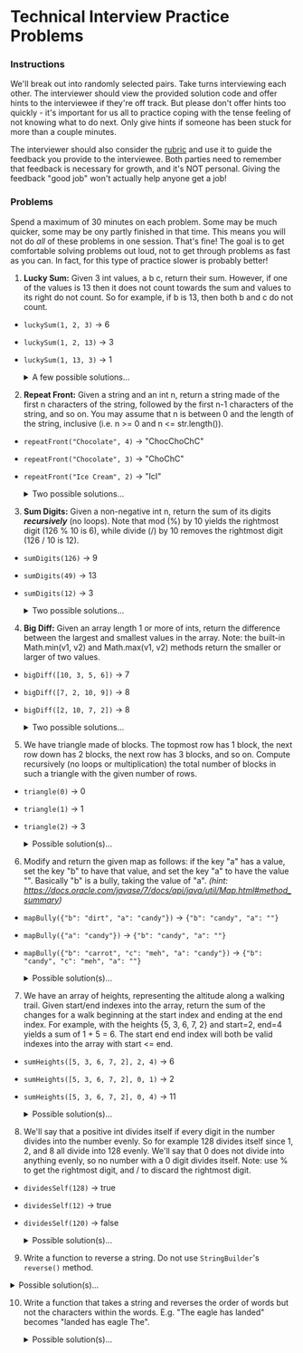 # Technical Interview Practice Problems

### Instructions
We'll break out into randomly selected pairs.
Take turns interviewing each other.
The interviewer should view the provided solution code and offer hints to the interviewee if they're off track.
But please don't offer hints too quickly - it's important for us all to practice coping with the tense feeling of not knowing what to do next.
Only give hints if someone has been stuck for more than a couple minutes.

The interviewer should also consider the [rubric](https://docs.google.com/document/d/1LfwKyCY2K6VI7fuiFyz7FIDAJdDtuBuYTGlYZtzl_q0/edit?usp=sharing)
and use it to guide the feedback you provide to the interviewee.
Both parties need to remember that feedback is necessary for growth, and it's NOT personal.
Giving the feedback "good job" won't actually help anyone get a job!

### Problems
Spend a maximum of 30 minutes on each problem.
Some may be much quicker, some may be ony partly finished in that time.
This means you will not do _all_ of these problems in one session.
That's fine!
The goal is to get comfortable solving problems out loud, not to get through problems as fast as you can.
In fact, for this type of practice slower is probably better!

1. **Lucky Sum:** Given 3 int values, a b c, return their sum. However, if one of the values is 13 then it does not count towards the sum and values to its right do not count. So for example, if b is 13, then both b and c do not count.
  - `luckySum(1, 2, 3)` -> 6
  - `luckySum(1, 2, 13)` -> 3
  - `luckySum(1, 13, 3)` -> 1

	<details><summary>A few possible solutions...</summary>

	```java
	public int luckySum(int a, int b, int c) {
		if (a == 13) {
			return 0;
		} else if (b == 13) {
			return a;
		} else if (c == 13) {
			return a + b;
		} else {
			return a + b + c;
		}
	}

    // A loopy version...
	public int luckySum2(int a, int b, int c) {
        int sum = 0;
        for (int x : new int[]{a, b, c}) {
            if (x == 13) break;
            sum += x;
        }
        return sum;
    }

    // This is terribly hard to read, but one-liners are fun!
	public int luckySum3(int a, int b, int c) {
        return (a == 13) ? 0 : ((b == 13) ? a : (c == 13) ? a + b : a + b + c);
	}
	```
    </details>

2. **Repeat Front:** Given a string and an int n, return a string made of the first n characters of the string, followed by the first n-1 characters of the string, and so on. You may assume that n is between 0 and the length of the string, inclusive (i.e. n >= 0 and n <= str.length()).
  - `repeatFront("Chocolate", 4)` -> "ChocChoChC"
  - `repeatFront("Chocolate", 3)` -> "ChoChC"
  - `repeatFront("Ice Cream", 2)` -> "IcI"

	<details><summary>Two possible solutions...</summary>

	```java
    // StringBuilder append version...
	public String repeatFront(String str, int n) {
		StringBuilder sb = new StringBuilder();
		for (int i = n; i >= 1; i--) {
			sb.append(str.substring(0, i));
		}
		return sb.toString();
	}

    // String concatenation version (less memory efficient)...
	public String repeatFront2(String str, int n) {
        String output = "";
        for (int i = n; i >= 1; i--) {
            output += str.substring(0, i);
        }
        return output;
	}
	```
    </details>

3. **Sum Digits:** Given a non-negative int n, return the sum of its digits _**recursively**_ (no loops). Note that mod (%) by 10 yields the rightmost digit (126 % 10 is 6), while divide (/) by 10 removes the rightmost digit (126 / 10 is 12).

  - `sumDigits(126)` -> 9
  - `sumDigits(49)` -> 13
  - `sumDigits(12)` -> 3

	<details><summary>Two possible solutions...</summary>

	```java
	public int sumDigits(int n) {
		int rightmostDigit = n % 10;
		int leftDigits = n / 10;
		if (leftDigits == 0) {
			return rightmostDigit; // base case
		} else {
			return rightmostDigit + sumDigits(leftDigits);
		}
	}

    // And an obnoxious one-line version...
	public int sumDigits2(int n) {
        return (n / 10 == 0) ? n % 10 : n % 10 + sumDigits(n / 10);
	}
	```
    </details>

4. **Big Diff:** Given an array length 1 or more of ints, return the difference between the largest and smallest values in the array. Note: the built-in Math.min(v1, v2) and Math.max(v1, v2) methods return the smaller or larger of two values.
  - `bigDiff([10, 3, 5, 6])` -> 7
  - `bigDiff([7, 2, 10, 9])` -> 8
  - `bigDiff([2, 10, 7, 2])` -> 8

	<details><summary>Two possible solutions...</summary>

	```java
    public int bigDiff(int[] nums) {
        int largest = nums[0];
        int smallest = nums[0];
        for (int i = 1; i < nums.length; i++) {
            largest = Math.max(largest, nums[i]);
            smallest = Math.min(smallest, nums[i]);
        }
        return largest - smallest;
    }

    // Alternate version...
	public int bigDiff2(int[] nums) {
		int largest = Integer.MIN_VALUE;
		int smallest = Integer.MAX_VALUE;
		for (int num : nums) {
			largest = Math.max(largest, num);
			smallest = Math.min(smallest, num);
		}
		return largest - smallest;
	}

	```
    </details>
    
5. We have triangle made of blocks. The topmost row has 1 block, the next row down has 2 blocks, the next row has 3 blocks, and so on. Compute recursively (no loops or multiplication) the total number of blocks in such a triangle with the given number of rows.
  - `triangle(0)` -> 0
  - `triangle(1)` -> 1
  - `triangle(2)` -> 3

	<details><summary>Possible solution(s)...</summary>

    ```java
    public int triangle(int rows) {
        if (rows <= 1) {
            return rows; // base case
        } else {
            // get the # of blocks before the current row with a recursive call
            // then add "rows" b/c that's how many blocks are in the current row
            return triangle(rows - 1) + rows;
        }
    }

    public int triangle2(int rows) {
        return (rows <= 1) ? rows : rows + triangle(rows - 1);
    }

    // Iterative (non-recursive) version
    public int triangle3(int rows) {
        int blocks = 0;
        while (rows > 0) {
            blocks += rows;
            rows--;
        }
        return blocks;
    }
    ```
  </details>

6. Modify and return the given map as follows: if the key "a" has a value, set the key "b" to have that value, and set the key "a" to have the value "". Basically "b" is a bully, taking the value of "a". *(hint: https://docs.oracle.com/javase/7/docs/api/java/util/Map.html#method_summary)*
  - `mapBully({"b": "dirt", "a": "candy"})` -> `{"b": "candy", "a": ""}`
  - `mapBully({"a": "candy"})` -> `{"b": "candy", "a": ""}`
  - `mapBully({"b": "carrot", "c": "meh", "a": "candy"})` -> `{"b": "candy", "c": "meh", "a": ""}`

	<details><summary>Possible solution(s)...</summary>

	```java
	public Map<String, String> mapBully(Map<String, String> map) {
		if (map.containsKey("a")) {
			map.put("b", map.get("a")); // put a's value in b
			map.put("a", "");			// put "" in a
		}
		return map;
	}
	```
  </details>

7. We have an array of heights, representing the altitude along a walking trail. Given start/end indexes into the array, return the sum of the changes for a walk beginning at the start index and ending at the end index. For example, with the heights {5, 3, 6, 7, 2} and start=2, end=4 yields a sum of 1 + 5 = 6. The start end end index will both be valid indexes into the array with start <= end.
  - `sumHeights([5, 3, 6, 7, 2], 2, 4)` -> 6
  - `sumHeights([5, 3, 6, 7, 2], 0, 1)` -> 2
  - `sumHeights([5, 3, 6, 7, 2], 0, 4)` -> 11

	<details><summary>Possible solution(s)...</summary>

	```java
	public int sumHeights(int[] heights, int start, int end) {
		int sum = 0;
		for (int i = start + 1; i <= end; i++) {
			// compare each height to the previous height
			// use abs() because we only care about magnitude, not direction
			sum += Math.abs(heights[i] - heights[i - 1]);
		}
		return sum;
	}
	```
  </details>

8. We'll say that a positive int divides itself if every digit in the number divides into the number evenly. So for example 128 divides itself since 1, 2, and 8 all divide into 128 evenly. We'll say that 0 does not divide into anything evenly, so no number with a 0 digit divides itself. Note: use % to get the rightmost digit, and / to discard the rightmost digit.
  - `dividesSelf(128)` -> true
  - `dividesSelf(12)` -> true
  - `dividesSelf(120)` -> false

	<details><summary>Possible solution(s)...</summary>

	```java
	public boolean dividesSelf(int n) {
		int temp = n;
		while (temp > 0) {
			int rightmostDigit = temp % 10;
			if (rightmostDigit == 0 || n % rightmostDigit != 0) {
				// if the rightmost digit is zero,
				// or if the rightmost digit doesn't divide evenly into n
				return false;
			}
			// reduce the temp variable for the next loop iteration
			temp /= 10;
		}
		// if we made it here w/o returning false, then the result is true
		return true;
	}
	```
  </details>
  
  9. Write a function to reverse a string. Do not use `StringBuilder`'s `reverse()` method.

   <details><summary>Possible solution(s)...</summary>

    ```java
    public String reverse(String str) {

        char[] strChars = str.toCharArray();

        int startIndex = 0;
        int endIndex = strChars.length - 1;

        while (startIndex < endIndex) {
            // swap characters
            char temp = strChars[startIndex];
            strChars[startIndex] = strChars[endIndex];
            strChars[endIndex] = temp;

            // move towards middle
            startIndex++;
            endIndex--;
        }

        return new String(strChars);
    }
    ```
   </details>

10. Write a function that takes a string and reverses the order of words but not the characters within the words. E.g. "The eagle has landed" becomes "landed has eagle The".

    <details><summary>Possible solution(s)...</summary>

    ```java
    public String reverseWords(String message) {

        char[] messageChars = message.toCharArray();

        // first we reverse all the characters in the entire messageChars array
        reverseCharacters(messageChars, 0, messageChars.length - 1);
        // this gives us the right word order
        // but with each word backwards

        // now we'll make the words forward again
        // by reversing each word's characters

        // we hold the index of the /start/ of the current word
        // as we look for the /end/ of the current word
        int currentWordStartIndex = 0;
        for (int i = 0; i <= messageChars.length; i++) {

            // found the end of the current word!
            if (i == messageChars.length || messageChars[i] == ' ') {

                // if we haven't exhausted the string our
                // next word's start is one character ahead
                reverseCharacters(messageChars, currentWordStartIndex, i - 1);
                currentWordStartIndex = i + 1;
            }
        }

        return new String(messageChars);
    }

    public void reverseCharacters(char[] messageChars, int startIndex, int endIndex) {

        // walk towards the middle, from both sides
        while (startIndex < endIndex) {

            // swap the front char and back char
            char temp = messageChars[startIndex];
            messageChars[startIndex] = messageChars[endIndex];
            messageChars[endIndex] = temp;
            startIndex++;
            endIndex--;
        }
    }
    ```
    </details>
